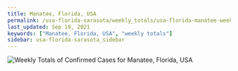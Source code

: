 ```yaml
---
title: Manatee, Florida, USA
permalink: /usa-florida-sarasota/weekly_totals/usa-florida-manatee-weekly_totals.html
last_updated: Sep 19, 2021
keywords: ["Manatee, Florida, USA", "weekly totals"]
sidebar: usa-florida-sarasota_sidebar
---
```


![Weekly Totals of Confirmed Cases for Manatee, Florida, USA](/covid_tracker/images/graphs/usa-florida-manatee-weekly_totals_graph.png)
